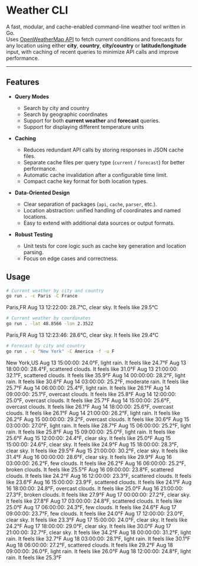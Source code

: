 # Weather CLI

A fast, modular, and cache-enabled command-line weather tool written in Go.  
Uses [OpenWeatherMap API](https://openweathermap.org/api) to fetch current conditions and forecasts for any location using either **city**, **country**, **city/country** or **latitude/longitude** input, with caching of recent queries to minimize API calls and improve performance.

---

## Features

- **Query Modes**
  - Search by city and country
  - Search by geographic coordinates
  - Support for both **current weather** and **forecast** queries.
  - Support for displaying different temperature units

- **Caching**
  - Reduces redundant API calls by storing responses in JSON cache files.
  - Separate cache files per query type (`current` / `forecast`) for better performance.
  - Automatic cache invalidation after a configurable time limit.
  - Compact cache key format for both location types.

- **Data-Oriented Design**
  - Clear separation of packages (`api`, `cache`, `parser`, etc.).
  - Location abstraction: unified handling of coordinates and named locations.
  - Easy to extend with additional data sources or output formats.

- **Robust Testing**
  - Unit tests for core logic such as cache key generation and location parsing.
  - Focus on edge cases and correctness.

## Usage

```bash
# Current weather by city and country
go run . -c Paris -C France
```
Paris,FR
Aug 13 12:22:00: 28.7°C, clear sky. It feels like 29.5°C

```bash
# Current weather by coordinates
go run . -lat 48.8566 -lon 2.3522
```
Paris,FR
Aug 13 12:23:46: 28.6°C, clear sky. It feels like 29.4°C

```bash
# Forecast by city and country
go run . -c "New York" -C America -f -u F
```
New York,US
Aug 13 15:00:00: 24.0°F, light rain. It feels like 24.7°F
Aug 13 18:00:00: 28.4°F, scattered clouds. It feels like 31.0°F
Aug 13 21:00:00: 32.1°F, scattered clouds. It feels like 35.9°F
Aug 14 00:00:00: 28.2°F, light rain. It feels like 30.6°F
Aug 14 03:00:00: 25.2°F, moderate rain. It feels like 25.7°F
Aug 14 06:00:00: 25.4°F, light rain. It feels like 26.1°F
Aug 14 09:00:00: 25.1°F, overcast clouds. It feels like 25.8°F
Aug 14 12:00:00: 25.0°F, overcast clouds. It feels like 25.7°F
Aug 14 15:00:00: 25.6°F, overcast clouds. It feels like 26.1°F
Aug 14 18:00:00: 25.6°F, overcast clouds. It feels like 26.1°F
Aug 14 21:00:00: 26.2°F, light rain. It feels like 26.2°F
Aug 15 00:00:00: 29.2°F, overcast clouds. It feels like 30.6°F
Aug 15 03:00:00: 27.0°F, light rain. It feels like 28.7°F
Aug 15 06:00:00: 25.2°F, light rain. It feels like 25.8°F
Aug 15 09:00:00: 25.0°F, light rain. It feels like 25.6°F
Aug 15 12:00:00: 24.4°F, clear sky. It feels like 25.0°F
Aug 15 15:00:00: 24.6°F, clear sky. It feels like 24.9°F
Aug 15 18:00:00: 28.3°F, clear sky. It feels like 29.5°F
Aug 15 21:00:00: 30.2°F, clear sky. It feels like 31.4°F
Aug 16 00:00:00: 28.6°F, clear sky. It feels like 29.9°F
Aug 16 03:00:00: 26.2°F, few clouds. It feels like 26.2°F
Aug 16 06:00:00: 25.2°F, broken clouds. It feels like 25.5°F
Aug 16 09:00:00: 23.8°F, scattered clouds. It feels like 24.2°F
Aug 16 12:00:00: 23.3°F, scattered clouds. It feels like 23.6°F
Aug 16 15:00:00: 23.9°F, scattered clouds. It feels like 24.1°F
Aug 16 18:00:00: 24.8°F, overcast clouds. It feels like 25.0°F
Aug 16 21:00:00: 27.3°F, broken clouds. It feels like 27.9°F
Aug 17 00:00:00: 27.2°F, clear sky. It feels like 27.8°F
Aug 17 03:00:00: 24.8°F, scattered clouds. It feels like 25.0°F
Aug 17 06:00:00: 24.3°F, few clouds. It feels like 24.6°F
Aug 17 09:00:00: 23.7°F, few clouds. It feels like 24.0°F
Aug 17 12:00:00: 23.0°F, clear sky. It feels like 23.3°F
Aug 17 15:00:00: 24.0°F, clear sky. It feels like 24.2°F
Aug 17 18:00:00: 29.0°F, clear sky. It feels like 30.0°F
Aug 17 21:00:00: 32.7°F, clear sky. It feels like 34.2°F
Aug 18 00:00:00: 31.2°F, light rain. It feels like 32.7°F
Aug 18 03:00:00: 28.1°F, light rain. It feels like 30.1°F
Aug 18 06:00:00: 27.2°F, scattered clouds. It feels like 29.2°F
Aug 18 09:00:00: 26.0°F, light rain. It feels like 26.0°F
Aug 18 12:00:00: 24.8°F, light rain. It feels like 25.3°F